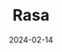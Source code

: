 ---  
layout: startup_page  
title: "Rasa"  
id: "rasa.com"  
permalink: "/rasarasa.com02142024/"  
website: "https://rasa.com"  
funding_round: "Series C"  
funding_amount: "$30M"  
investors: "StepStone Group, PayPal Ventures, Andreessen Horowitz, Accel, Basis Set Ventures"  
about: "Rasa is a leading generative conversational AI platform that empowers businesses to build and deploy AI assistants. Its platform combines a state-of-the-art engine with a user-friendly interface, offering flexibility and control for creating reliable and engaging customer interactions. Rasa's innovative approach makes it a trusted choice for enterprises seeking to enhance customer service and reduce costs."  
markets: "AI, Conversational AI, Software Development"  
hq: "San Francisco, California, United States"  
founded_year: "2014"  
linkedin: "https://www.linkedin.com/company/rasa"  
twitter: "https://twitter.com/Rasa_HQ"  
instagram: ""  
facebook: "https://www.facebook.com/RasaHQ"  
crunchbase: "https://www.crunchbase.com/organization/rasa"  
pitchbook: "https://pitchbook.com/profiles/company/101922-04"  

date_display: "14-Feb-2024"  
date: "2024-02-14"

# SEO Optimization  
meta_title: "Rasa - Series C Funding ($30M)"  
meta_description: "Rasa, Rasa is a leading generative conversational AI platform that empowers businesses to build and deploy AI assistants. Its platform combines a state-of-t..."  
meta_keywords: "Rasa, AI, Conversational AI, Software Development, Series C funding"  
canonical_url: "https://startup.projectstartups.com/rasarasa.com02142024/"  
---